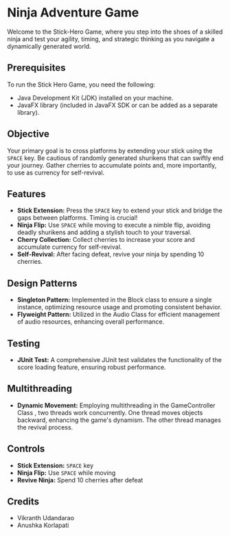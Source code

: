 # Ninja Adventure Game

Welcome to the Stick-Hero Game, where you step into the shoes of a skilled ninja and test your agility, timing, and strategic thinking as you navigate a dynamically generated world.

## Prerequisites

To run the Stick Hero Game, you need the following:

- Java Development Kit (JDK) installed on your machine.
- JavaFX library (included in JavaFX SDK or can be added as a separate library).

## Objective

Your primary goal is to cross platforms by extending your stick using the `SPACE` key. Be cautious of randomly generated shurikens that can swiftly end your journey. Gather cherries to accumulate points and, more importantly, to use as currency for self-revival.

## Features

- **Stick Extension:** Press the `SPACE` key to extend your stick and bridge the gaps between platforms. Timing is crucial!
- **Ninja Flip:** Use `SPACE` while moving to execute a nimble flip, avoiding deadly shurikens and adding a stylish touch to your traversal.
- **Cherry Collection:** Collect cherries to increase your score and accumulate currency for self-revival.
- **Self-Revival:** After facing defeat, revive your ninja by spending 10 cherries. 

## Design Patterns

- **Singleton Pattern:** Implemented in the Block class to ensure a single instance, optimizing resource usage and promoting consistent behavior.
- **Flyweight Pattern:** Utilized in the Audio Class for efficient management of audio resources, enhancing overall performance.

## Testing

- **JUnit Test:** A comprehensive JUnit test validates the functionality of the score loading feature, ensuring robust performance.

## Multithreading

- **Dynamic Movement:** Employing multithreading in the GameController Class , two threads work concurrently. One thread moves objects backward, enhancing the game's dynamism. The other thread manages the revival process.

## Controls

- **Stick Extension:** `SPACE` key
- **Ninja Flip:** Use `SPACE` while moving
- **Revive Ninja:** Spend 10 cherries after defeat

## Credits

- Vikranth Udandarao
- Anushka Korlapati